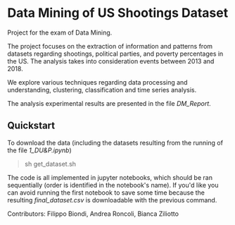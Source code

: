# Data Mining of US Shootings Dataset

Project for the exam of Data Mining.

The project focuses on the extraction of information and patterns from datasets regarding shootings, political parties, and poverty percentages in the US. The analysis takes into consideration events between 2013 and 2018.

We explore various techniques regarding data processing and understanding, clustering, classification and time series analysis.

The analysis experimental results are presented in the file <i>DM_Report</i>.

## Quickstart

To download the data (including the datasets resulting from the running of the file <i>1_DU&P.ipynb</i>)
> sh get_dataset.sh

The code is all implemented in jupyter notebooks, which should be ran sequentially (order is identified in the notebook's name).
If you'd like you can avoid running the first notebook to save some time because the resulting <i>final_dataset.csv</i> is downloadable with the previous command.


Contributors: Filippo Biondi, Andrea Roncoli, Bianca Ziliotto
